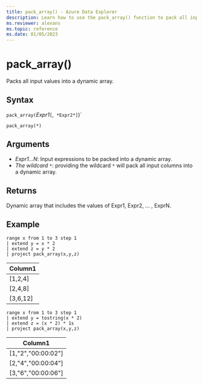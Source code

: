 ```yaml
---
title: pack_array() - Azure Data Explorer
description: Learn how to use the pack_array() function to pack all input values into a dynamic array.
ms.reviewer: alexans
ms.topic: reference
ms.date: 01/05/2023
---
```

# pack_array()

Packs all input values into a dynamic array.

## Syntax

`pack_array(`*Expr1*`[`,` *Expr2*]`)`

`pack_array(*)`

## Arguments

* *Expr1...N*: Input expressions to be packed into a dynamic array.
* *The wildcard `*`*: providing the wildcard `*` will pack all input columns into a dynamic array.

## Returns

Dynamic array that includes the values of Expr1, Expr2, ... , ExprN.

## Example

<!-- csl: https://help.kusto.windows.net/Samples -->
```kusto
range x from 1 to 3 step 1
| extend y = x * 2
| extend z = y * 2
| project pack_array(x,y,z)
```

|Column1|
|---|
|[1,2,4]|
|[2,4,8]|
|[3,6,12]|

<!-- csl: https://help.kusto.windows.net/Samples -->
```kusto
range x from 1 to 3 step 1
| extend y = tostring(x * 2)
| extend z = (x * 2) * 1s
| project pack_array(x,y,z)
```

|Column1|
|---|
|[1,"2","00:00:02"]|
|[2,"4","00:00:04"]|
|[3,"6","00:00:06"]|
